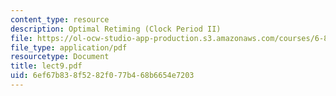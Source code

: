 ```yaml
---
content_type: resource
description: Optimal Retiming (Clock Period II)
file: https://ol-ocw-studio-app-production.s3.amazonaws.com/courses/6-896-theory-of-parallel-hardware-sma-5511-spring-2004/6ef67b838f5282f077b468b6654e7203_lect9.pdf
file_type: application/pdf
resourcetype: Document
title: lect9.pdf
uid: 6ef67b83-8f52-82f0-77b4-68b6654e7203
---
```

